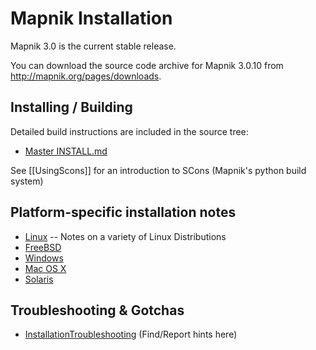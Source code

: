 # Mapnik Installation

Mapnik 3.0 is the current stable release.

You can download the source code archive for Mapnik 3.0.10 from <http://mapnik.org/pages/downloads>.

## Installing / Building

Detailed build instructions are included in the source tree:

- [Master INSTALL.md](https://github.com/mapnik/mapnik/blob/master/INSTALL.md)

See [[UsingScons]] for an introduction to SCons (Mapnik's python build system)

## Platform-specific installation notes

- [Linux](LinuxInstallation) -- Notes on a variety of Linux Distributions
- [FreeBSD](FreeBSDInstallation)
- [Windows](WindowsInstallation)
- [Mac OS X](MacInstallation)
- [Solaris](OpenSolarisInstallation)

## Troubleshooting & Gotchas

- [InstallationTroubleshooting](InstallationTroubleshooting) (Find/Report hints here)
